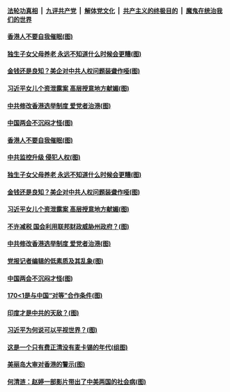 ####  [法轮功真相](../../../../basic/blob/master/README.md?t=03140430) &nbsp;|&nbsp; [九评共产党](../../../../9ping.md/blob/master/README.md?t=03140430) &nbsp;|&nbsp; [解体党文化](../../../../jtdwh.md/blob/master/README.md?t=03140430)  &nbsp;|&nbsp; [共产主义的终极目的](../../../../gczydzjmd.md/blob/master/README.md?t=03140430) &nbsp;|&nbsp; [魔鬼在统治我们的世界](../../../../mgztzwmdsj.md/blob/master/README.md?t=03140430) 

#### [香港人不要自我催眠(图)](../pages/p4/965383.md?t=03140430) 

#### [独生子女父母养老 永远不知道什么时候会更糟(图)](../pages/p4/965045.md?t=03140430) 

#### [金钱还是良知？美企对中共人权问题装聋作哑(图)](../pages/p4/965386.md?t=03140430) 

#### [习近平女儿个资泄露案 高层授意地方献媚(图)](../pages/p4/965382.md?t=03140430) 

#### [中共修改香港选举制度 爱党者治港(图)](../pages/p4/965384.md?t=03140430) 

#### [中国两会不沉闷才怪(图)](../pages/p4/965285.md?t=03140430) 

#### [香港人不要自我催眠(图)](../pages/p4/965383.md?t=03140430) 


#### [中共监控升级 侵犯人权(图)](../pages/p4/965403.md?t=03140430) 

#### [独生子女父母养老 永远不知道什么时候会更糟(图)](../pages/p4/965045.md?t=03140430) 

#### [金钱还是良知？美企对中共人权问题装聋作哑(图)](../pages/p4/965386.md?t=03140430) 

#### [习近平女儿个资泄露案 高层授意地方献媚(图)](../pages/p4/965382.md?t=03140430) 

#### [不许减税 国会利用联邦财政威胁州政府？(图)](../pages/p4/965380.md?t=03140430) 

#### [中共修改香港选举制度 爱党者治港(图)](../pages/p4/965384.md?t=03140430) 

#### [党报记者编辑的低素质及其乱象(图)](../pages/p4/965316.md?t=03140430) 


#### [中国两会不沉闷才怪(图)](../pages/p4/965285.md?t=03140430) 

#### [170&lt;1是与中国“对等”合作条件(图)](../pages/p4/965263.md?t=03140430) 

#### [印度才是中共的天敌？(图)](../pages/p4/965267.md?t=03140430) 

#### [习近平为何说可以平视世界？(图)](../pages/p4/965269.md?t=03140430) 

#### [这是一个只有费正清没有麦卡锡的年代(组图)](../pages/p4/965272.md?t=03140430) 




#### [美丽岛大审对香港的警示(图)](../pages/p4/965190.md?t=03140430) 

#### [何清涟：赵婷一部影片带出了中美两国的社会病(图)](../pages/p4/965186.md?t=03140430) 

